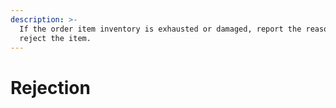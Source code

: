 ```yaml
---
description: >-
  If the order item inventory is exhausted or damaged, report the reason and
  reject the item.
---
```


# Rejection

